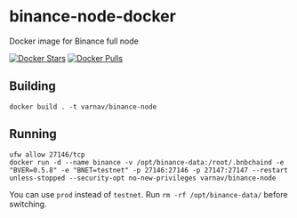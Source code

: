 # binance-node-docker
Docker image for Binance full node

[![Docker Stars](https://img.shields.io/docker/stars/varnav/binance-node-docker.svg)](https://hub.docker.com/r/varnav/binance-node-docker)
[![Docker Pulls](https://img.shields.io/docker/pulls/varnav/binance-node-docker.svg)](https://hub.docker.com/r/varnav/binance-node-docker)

## Building

`docker build . -t varnav/binance-node`

## Running

```
ufw allow 27146/tcp
docker run -d --name binance -v /opt/binance-data:/root/.bnbchaind -e "BVER=0.5.8" -e "BNET=testnet" -p 27146:27146 -p 27147:27147 --restart unless-stopped --security-opt no-new-privileges varnav/binance-node
```

You can use `prod` instead of `testnet`. Run `rm -rf /opt/binance-data/` before switching.